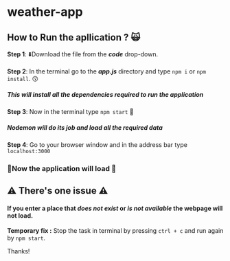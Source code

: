 # weather-app

## How to Run the apllication ?  :scream_cat:

**Step 1**:  :arrow_down:Download the file from the ***code*** drop-down.<br /><br />
**Step 2**:  In the terminal go to the ***app.js*** directory and type ` npm i ` or `npm install`.  :kissing_closed_eyes:
 ##### This will install all the dependencies required to run the application
**Step 3**:  Now in the terminal type `npm start` 	:thinking:
  ##### Nodemon will do its job and load all the required data
**Step 4**:  Go to your browser window and in the address bar type `localhost:3000`
 
 ### :partying_face:Now the application will load :partying_face:
 
 ## :warning: There's one issue :warning:
   #### If you enter a place that ***does not exist*** or ***is not available*** the webpage will not load.
   **Temporary fix :**  Stop the task in terminal by pressing `ctrl + c` and run again by  `npm start`.
   
   
 Thanks!  
